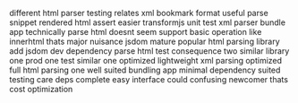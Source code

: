 different html parser testing relates xml bookmark format useful parse snippet rendered html assert easier transformjs unit test xml parser bundle app technically parse html doesnt seem support basic operation like innerhtml thats major nuisance jsdom mature popular html parsing library add jsdom dev dependency parse html test consequence two similar library one prod one test similar one optimized lightweight xml parsing optimized full html parsing one well suited bundling app minimal dependency suited testing care deps complete easy interface could confusing newcomer thats cost optimization